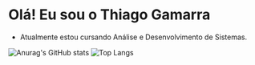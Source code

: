 #  Olá! Eu sou o Thiago Gamarra
- Atualmente estou cursando Análise e Desenvolvimento de Sistemas.
  
![Anurag's GitHub stats](https://github-readme-stats.vercel.app/api?username=69Faker&rank_icon=github&theme=radical&hide=prs,contribs)
![Top Langs](https://github-readme-stats.vercel.app/api/top-langs/?username=69Faker&layout=compact&hide=nix&theme=radical)
